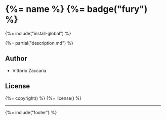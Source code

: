 {%= name %} {%= badge("fury") %}
================================

{%= include("install-global") %}

{%= partial("description.md") %}

Author
------

-   Vittorio Zaccaria

License
-------

{%= copyright() %} {%= license() %}

------------------------------------------------------------------------

{%= include("footer") %}
